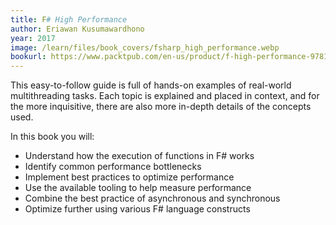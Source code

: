 ```yaml
---
title: F# High Performance
author: Eriawan Kusumawardhono
year: 2017
image: /learn/files/book_covers/fsharp_high_performance.webp
bookurl: https://www.packtpub.com/en-us/product/f-high-performance-9781786462992
---
```

This easy-to-follow guide is full of hands-on examples of real-world multithreading tasks. Each topic is explained and placed in context, and for the more inquisitive, there are also more in-depth details of the concepts used.

In this book you will:

- Understand how the execution of functions in F# works
- Identify common performance bottlenecks
- Implement best practices to optimize performance
- Use the available tooling to help measure performance
- Combine the best practice of asynchronous and synchronous
- Optimize further using various F# language constructs